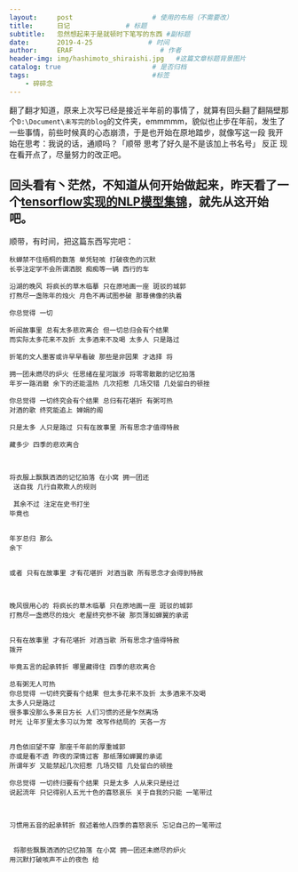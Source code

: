 ```yaml
---
layout:     post                    # 使用的布局（不需要改）
title:      日记              # 标题 
subtitle:   忽然想起来于是就顿时下笔写的东西 #副标题
date:       2019-4-25              # 时间
author:     ERAF                      # 作者
header-img: img/hashimoto_shiraishi.jpg   #这篇文章标题背景图片
catalog: true                       # 是否归档
tags:                               #标签
    - 碎碎念
---
```


翻了翻才知道，原来上次写已经是接近半年前的事情了，就算有回头翻了翻隔壁那个`D:\Document\未写完的blog`的文件夹，emmmmm，貌似也止步在年前，发生了一些事情，前些时候真的心态崩溃，于是也开始在原地踏步，就像写这一段 我开始在思考：我说的话，通顺吗？「顺带 思考了好久是不是该加上书名号」
反正 现在看开点了，尽量努力的改正吧。

回头看有丶茫然，不知道从何开始做起来，昨天看了一个[tensorflow实现的NLP模型集锦](https://mp.weixin.qq.com/s?__biz=MzIxNDgzNDg3NQ==&mid=2247485766&idx=1&sn=3efc7873ea9546ce87f9e6cb80114bf4&chksm=97a0c292a0d74b8468d8dcd33eca4bca1cd722583fb5238a5ef048edafc0f3387a4372608738&mpshare=1&scene=23&srcid=#rd)，就先从这开始吧。
--
顺带，有时间，把这篇东西写完吧：
```
秋蝉禁不住梧桐的数落 单凭轻咳 打破夜色的沉默
长亭注定学不会所谓洒脱 痴痴等一辆 西行的车

沿湖的晚风 将疯长的草木临摹 只在原地画一座 斑驳的城郭  
打熬尽一盏陈年的烛火 月色不再试图参破 那尊佛像的执着

你总觉得 一切

听闻故事里 总有太多悲欢离合 但一切总归会有个结果
而实际太多花来不及折 太多酒来不及喝 太多人 只是路过

折笔的文人墨客或许早早看破 那些是非因果 才选择 将

拥一团未燃尽的炉火 任思绪在星河跋涉 将零零散散的记忆拍落 
年岁一路消磨 余下的还能温热 几次招惹 几场交错 几处留白的顿挫

你总觉得 一切终究会有个结果 总归有花堪折 有粥可热
对酒的歌 终究能追上 婵娟的阁

只是太多 人只是路过 只有在故事里 所有思念才值得特赦

藏多少 四季的悲欢离合



将衣服上飘飘洒洒的记忆拍落 在小窝 拥一团还
 送自我 几行自欺欺人的规则 

 其余不过 注定在史书打坐
毕竟也 

 
年岁总归 那么
余下


或者 只有在故事里 才有花堪折 对酒当歌 所有思念才会得到特赦



晚风很用心的 将疯长的草木临摹 只在原地画一座 斑驳的城郭
打熬尽一盏燃尽的烛火 老屋终究参不破 那页薄如蝉翼的承诺


只有在故事里 才有花堪折 对酒当歌 所有思念才值得特赦
拨开

毕竟五言的起承转折 哪里藏得住 四季的悲欢离合

总有粥无人可热
你总觉得 一切终究要有个结果 但太多花来不及折 太多酒来不及喝
太多人只是路过
很多事没那么多来日方长 人们习惯的还是乍然离场
时光 让年岁里太多习以为常 改写作结局的 天各一方


月色依旧望不穿 那座千年前的厚重城郭
亦或是看不透 昨夜的深情过客 那纸薄如蝉翼的承诺
所谓年岁 又能禁起几次招惹 几场交错 几处留白的顿挫

你总觉得 一切终归要有个结果 只是太多 人从来只是经过
说起流年 只记得别人五光十色的喜怒哀乐 关于自我的只能 一笔带过



习惯用五音的起承转折 叙述着他人四季的喜怒哀乐 忘记自己的一笔带过


 将那些飘飘洒洒的记忆拍落 在小窝 拥一团还未燃尽的炉火
用沉默打破咳声不止的夜色 给

```